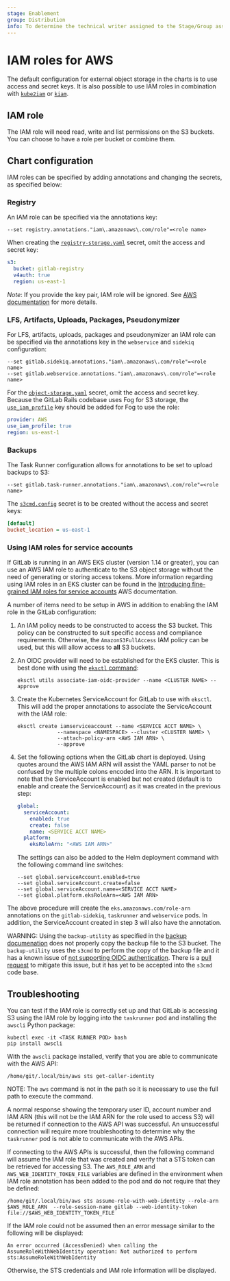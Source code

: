 ```yaml
---
stage: Enablement
group: Distribution
info: To determine the technical writer assigned to the Stage/Group associated with this page, see https://about.gitlab.com/handbook/engineering/ux/technical-writing/#designated-technical-writers
---
```


# IAM roles for AWS

The default configuration for external object storage in the charts is to use access and secret keys.
It is also possible to use IAM roles in combination with [`kube2iam`](https://github.com/jtblin/kube2iam) or [`kiam`](https://github.com/uswitch/kiam).

## IAM role

The IAM role will need read, write and list permissions on the S3 buckets. You can choose to have a role per bucket or combine them.

## Chart configuration

IAM roles can be specified by adding annotations and changing the secrets, as specified below:

### Registry

An IAM role can be specified via the annotations key:

```plaintext
--set registry.annotations."iam\.amazonaws\.com/role"=<role name>
```

When creating the [`registry-storage.yaml`](../../charts/registry/index.md#storage) secret, omit the access and secret key:

```yaml
s3:
  bucket: gitlab-registry
  v4auth: true
  region: us-east-1
```

*Note*: If you provide the key pair, IAM role will be ignored. See [AWS documentation](https://docs.aws.amazon.com/sdk-for-java/v1/developer-guide/credentials.html#credentials-default) for more details.

### LFS, Artifacts, Uploads, Packages, Pseudonymizer

For LFS, artifacts, uploads, packages and pseudonymizer an IAM role can be specified via the annotations key in the `webservice` and `sidekiq` configuration:

```shell
--set gitlab.sidekiq.annotations."iam\.amazonaws\.com/role"=<role name>
--set gitlab.webservice.annotations."iam\.amazonaws\.com/role"=<role name>
```

For the [`object-storage.yaml`](../../charts/globals.md#connection) secret, omit
the access and secret key. Because the GitLab Rails codebase uses Fog for S3
storage, the [`use_iam_profile`](https://docs.gitlab.com/ee/administration/job_artifacts.html#s3-compatible-connection-settings)
key should be added for Fog to use the role:

```yaml
provider: AWS
use_iam_profile: true
region: us-east-1
```

### Backups

The Task Runner configuration allows for annotations to be set to upload backups to S3:

```shell
--set gitlab.task-runner.annotations."iam\.amazonaws\.com/role"=<role name>
```

The [`s3cmd.config`](index.md#backups-storage-example) secret is to be created without the access and secret keys:

```ini
[default]
bucket_location = us-east-1
```

### Using IAM roles for service accounts

If GitLab is running in an AWS EKS cluster (version 1.14 or greater), you can
use an AWS IAM role to authenticate to the S3 object storage without the need
of generating or storing access tokens. More information regarding using
IAM roles in an EKS cluster can be found in the
[Introducing fine-grained IAM roles for service accounts](https://aws.amazon.com/blogs/opensource/introducing-fine-grained-iam-roles-service-accounts/)
AWS documentation.

A number of items need to be setup in AWS in addition to enabling the IAM
role in the GitLab configuration:

1. An IAM policy needs to be constructed to access the S3 bucket.
   This policy can be constructed to suit specific access and compliance
   requirements. Otherwise, the `AmazonS3FullAccess` IAM policy can be used,
   but this will allow access to **all** S3 buckets.
1. An OIDC provider will need to be established for the EKS cluster.
   This is best done with using the [`eksctl` command](https://eksctl.io/):

   ```shell
   eksctl utils associate-iam-oidc-provider --name <CLUSTER NAME> --approve
   ```

1. Create the Kubernetes ServiceAccount for GitLab to use with `eksctl`.
   This will add the proper annotations to associate the ServiceAccount with
   the IAM role:

   ```shell
   eksctl create iamserviceaccount --name <SERVICE ACCT NAME> \
                --namespace <NAMESPACE> --cluster <CLUSTER NAME> \
                --attach-policy-arn <AWS IAM ARN> \
                --approve
   ```

1. Set the following options when the GitLab chart is deployed. Using
   quotes around the AWS IAM ARN will assist the YAML parser to not be confused
   by the multiple colons encoded into the ARN. It is important to note that
   the ServiceAccount is enabled but not created (default is to enable and
   create the ServiceAccount) as it was created in the previous step:

   ```yaml
   global:
     serviceAccount:
       enabled: true
       create: false
       name: <SERVICE ACCT NAME>
     platform:
       eksRoleArn: "<AWS IAM ARN>"
   ```

   The settings can also be added to the Helm deployment command with the
   following command line switches:

   ```shell
   --set global.serviceAccount.enabled=true
   --set global.serviceAccount.create=false
   --set global.serviceAccount.name=<SERVICE ACCT NAME>
   --set global.platform.eksRoleArn=<AWS IAM ARN>
   ```

The above procedure will create the `eks.amazonaws.com/role-arn` annotations
on the `gitlab-sidekiq`, `taskrunner` and `webservice` pods. In addition, the
ServiceAccount created in step 3 will also have the annotation.

WARNING:
Using the `backup-utility` as specified in the [backup documenation](../../backup-restore/backup.md)
does not properly copy the backup file to the S3 bucket. The `backup-utility` uses
the `s3cmd` to perform the copy of the backup file and it has a known
issue of [not supporting OIDC authentication](https://github.com/s3tools/s3cmd/issues/1075).
There is a [pull request](https://github.com/s3tools/s3cmd/pull/1112)
to mitigate this issue, but it has yet to be accepted into the `s3cmd` code base.

## Troubleshooting

You can test if the IAM role is correctly set up and that GitLab is accessing
S3 using the IAM role by logging into the `taskrunner` pod and installing the
`awscli` Python package:

```shell
kubectl exec -it <TASK RUNNER POD> bash
pip install awscli
```

With the `awscli` package installed, verify that you are able to communicate
with the AWS API:

```shell
/home/git/.local/bin/aws sts get-caller-identity
```

NOTE:
The `aws` command is not in the path so it is necessary to use the
full path to execute the command.

A normal response showing the temporary user ID, account number and IAM
ARN (this will not be the IAM ARN for the role used to access S3) will be
returned if connection to the AWS API was successful. An unsuccessful
connection will require more troubleshooting to determine why the `taskrunner`
pod is not able to communicate with the AWS APIs.

If connecting to the AWS APIs is successful, then the following command
will assume the IAM role that was created and verify that a STS token can
be retrieved for accessing S3. The `AWS_ROLE_ARN` and `AWS_WEB_IDENTITY_TOKEN_FILE`
variables are defined in the environment when IAM role annotation has been
added to the pod and do not require that they be defined:

```shell
/home/git/.local/bin/aws sts assume-role-with-web-identity --role-arn $AWS_ROLE_ARN  --role-session-name gitlab --web-identity-token file://$AWS_WEB_IDENTITY_TOKEN_FILE
```

If the IAM role could not be assumed then an error message similar to the
following will be displayed:

```plaintext
An error occurred (AccessDenied) when calling the AssumeRoleWithWebIdentity operation: Not authorized to perform sts:AssumeRoleWithWebIdentity
```

Otherwise, the STS credentials and IAM role information will be displayed.
